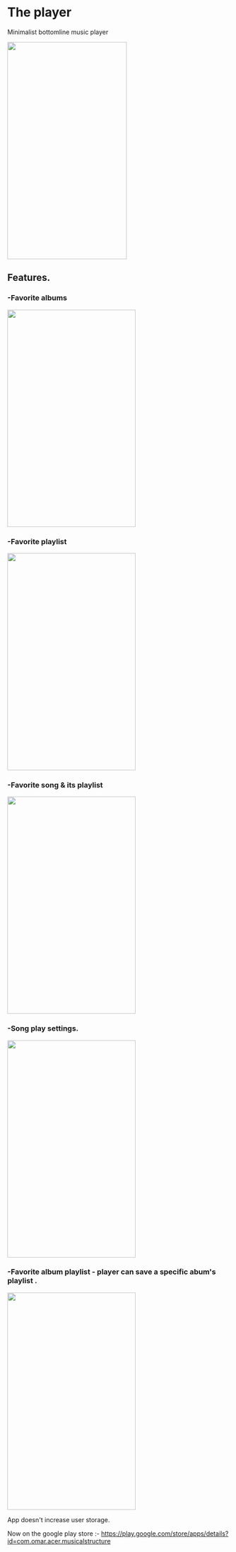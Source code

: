 #  The player
Minimalist bottomline music player

<img src="https://user-images.githubusercontent.com/47230931/71901905-9b985400-3169-11ea-84d7-47006e55201d.gif" width="270" height="490" />


## Features.


### -Favorite albums


<img src="https://user-images.githubusercontent.com/47230931/71779088-5afbd780-2fbd-11ea-90b0-0546119cf0cd.png" width="290" height="490" />


### -Favorite playlist

<img src="https://user-images.githubusercontent.com/47230931/71783965-b5655a00-2ff6-11ea-88a7-3ea21889bb7b.png" width="290" height="490" />

### -Favorite song & its playlist

<img src="https://user-images.githubusercontent.com/47230931/71784006-37ee1980-2ff7-11ea-82df-be1a6cbbe19b.png" width="290" height="490" />


### -Song play settings.

<img src="https://user-images.githubusercontent.com/47230931/71778553-2e918c80-2fb8-11ea-850f-504beb8fbef4.png" width="290" height="490" />

### -Favorite album playlist - player can save a specific abum's playlist .

<img src="https://user-images.githubusercontent.com/47230931/71778555-32bdaa00-2fb8-11ea-924e-53ba528dd541.png" width="290" height="490" />

App doesn't increase user storage.

Now on the google play store :- https://play.google.com/store/apps/details?id=com.omar.acer.musicalstructure

